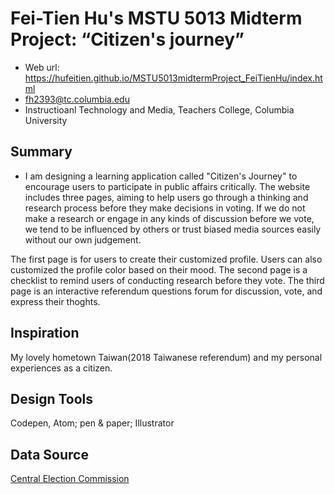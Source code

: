 # Fei-Tien Hu's MSTU 5013 Midterm Project: “Citizen's journey”
  * Web url: https://hufeitien.github.io/MSTU5013midtermProject_FeiTienHu/index.html
  * fh2393@tc.columbia.edu  
  * Instructioanl Technology and Media, Teachers College, Columbia University


## Summary  
* I am designing a learning application called "Citizen's Journey" to encourage users to participate in public affairs critically. The website includes three pages, aiming to help users go through a thinking and research process before they make decisions in voting. If we do not make a research or engage in any kinds of discussion before we vote, we tend to be influenced by others or trust biased media sources easily without our own judgement.

The first page is for users to create their customized profile. Users can also customized the profile color based on their mood.
The second page is a checklist to remind users of conducting research before they vote.
The third page is an interactive referendum questions forum for discussion, vote, and express their thoghts.


## Inspiration
My lovely hometown Taiwan(2018 Taiwanese referendum) and my personal experiences as a citizen.

## Design Tools
Codepen, Atom; pen & paper; Illustrator

## Data Source
[Central Election Commission](https://web.archive.org/web/20181124220825/http://referendum.2018.nat.gov.tw/pc/en/00/m00000000000000000.html)
